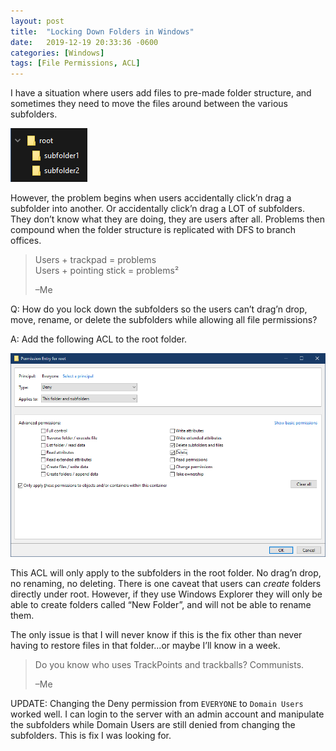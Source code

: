 ```yaml
---
layout: post
title:  "Locking Down Folders in Windows"
date:   2019-12-19 20:33:36 -0600
categories: [Windows]
tags: [File Permissions, ACL]
---
```


I have a situation where users add files to pre-made folder structure, and sometimes they need to move the files around between the various subfolders.

![Folder Structure](/assets/2019/12/folder-structure.png)

However, the problem begins when users accidentally click’n drag a subfolder into another. Or accidentally click’n drag a LOT of subfolders. They don’t know what they are doing, they are users after all. Problems then compound when the folder structure is replicated with DFS to branch offices.

> Users + trackpad = problems  
> Users + pointing stick = problems²
> 
> –Me

Q: How do you lock down the subfolders so the users can’t drag’n drop, move, rename, or delete the subfolders while allowing all file permissions?

A: Add the following ACL to the root folder.

[![Deny Delete ACL](/assets/2019/12/deny-delete-ACL.png)](/assets/2019/12/deny-delete-ACL.png)

This ACL will only apply to the subfolders in the root folder. No drag’n drop, no renaming, no deleting. There is one caveat that users can *create* folders directly under root. However, if they use Windows Explorer they will only be able to create folders called “New Folder”, and will not be able to rename them.

The only issue is that I will never know if this is the fix other than never having to restore files in that folder...or maybe I’ll know in a week.

> Do you know who uses TrackPoints and trackballs? Communists.
> 
> –Me

UPDATE: Changing the Deny permission from `EVERYONE` to `Domain Users` worked well. I can login to the server with an admin account and manipulate the subfolders while Domain Users are still denied from changing the subfolders. This is fix I was looking for.
